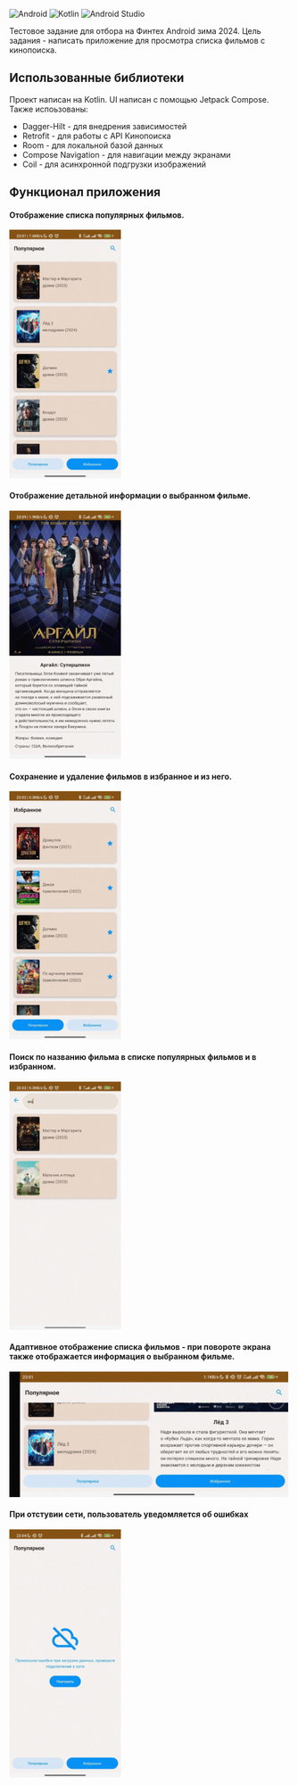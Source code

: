 
![Android](https://img.shields.io/badge/Android-3DDC84?style=for-the-badge&logo=android&logoColor=white)
![Kotlin](https://img.shields.io/badge/kotlin-%237F52FF.svg?style=for-the-badge&logo=kotlin&logoColor=white)
![Android Studio](https://img.shields.io/badge/Android%20Studio-3DDC84.svg?style=for-the-badge&logo=android-studio&logoColor=white)


Тестовое задание для отбора на Финтех Android зима 2024.
Цель задания - написать приложение для просмотра списка фильмов с кинопоиска.

## Использованные библиотеки

Проект написан на Kotlin. UI написан с помощью Jetpack Compose.
Также испоьзованы:

* Dagger-Hilt - для внедрения зависимостей
* Retrofit - для работы с  API Кинопоиска
* Room - для локальной базой данных
* Compose Navigation - для навигации между экранами
* Сoil - для асинхронной подгрузки изображений

## Функционал приложения

#### Отображение списка популярных фильмов.
<img alt="Скриншот - популярные фильмы" src="screenshots/photo_5_2024-02-11_23-05-08.jpg" width="200"/>

#### Отображение детальной информации о выбранном фильме.
<img alt="Скриншот - детали фильма" src="screenshots/photo_2024-02-11_23-10-08.jpg" width="200"/>

#### Сохранение и удаление фильмов в избранное и из него.
<img alt="Скриншот - избранное" src="screenshots/photo_3_2024-02-11_23-05-08.jpg" width="200"/>

#### Поиск по названию фильма в списке популярных фильмов и в избранном.
<img alt="Скриншот - посик по названию" src="screenshots/photo_4_2024-02-11_23-05-08.jpg" width="200"/>

#### Aдаптивное отображение списка фильмов - при повороте экрана также отображается информация о выбранном фильме.
<img alt="Скриншот - адаптивное отображение" src="screenshots/photo_2_2024-02-11_23-05-08.jpg" width="500" />

#### При отстувии сети, пользователь уведомляется об ошибках
<img alt="Скриншот - отсутвие сети" src="screenshots/photo_1_2024-02-11_23-05-08.jpg" width="200"/>



